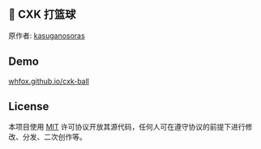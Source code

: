 ## 🏀 CXK 打篮球
原作者: [kasuganosoras](https://github.com/kasuganosoras/cxk-ball)


## Demo
[whfox.github.io/cxk-ball](https://whfox.github.io/cxk-ball)


## License

本项目使用 [MIT](LICENSE) 许可协议开放其源代码，任何人可在遵守协议的前提下进行修改、分发、二次创作等。

